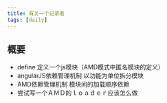 ```yaml
---
title: 有关一个记录者
tags: [daily]
---
```



## 概要

+ define 定义一个js模块（AMD模式中匿名模块的定义）
+ angularJS依赖管理机制   以功能为单位拆分模块
+ AMD依赖管理机制 模块间的加载顺序依赖
+ 尝试写一个ＡＭＤ的ｌｏａｄｅｒ应该怎么做



<!-- more -->